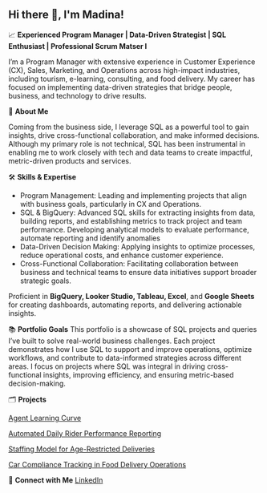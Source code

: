 ## Hi there 👋, I'm Madina!

📈 **Experienced Program Manager | Data-Driven Strategist | SQL Enthusiast | Professional Scrum Matser I**

I’m a Program Manager with extensive experience in Customer Experience (CX), Sales, Marketing, and Operations across high-impact industries, including tourism, e-learning, consulting, and food delivery. My career has focused on implementing data-driven strategies that bridge people, business, and technology to drive results.

🌟 **About Me**

Coming from the business side, I leverage SQL as a powerful tool to gain insights, drive cross-functional collaboration, and make informed decisions. Although my primary role is not technical, SQL has been instrumental in enabling me to work closely with tech and data teams to create impactful, metric-driven products and services.

🛠️ **Skills & Expertise**
- Program Management: Leading and implementing projects that align with business goals, particularly in CX and Operations.
- SQL & BigQuery: Advanced SQL skills for extracting insights from data, building reports, and establishing metrics to track project and team performance. Developing analytical models to evaluate performance, automate reporting and identify anomalies
- Data-Driven Decision Making: Applying insights to optimize processes, reduce operational costs, and enhance customer experience.
- Cross-Functional Collaboration: Facilitating collaboration between business and technical teams to ensure data initiatives support broader strategic goals.

Proficient in **BigQuery, Looker Studio, Tableau, Excel**, and **Google Sheets** for creating dashboards, automating reports, and delivering actionable insights.

📚 **Portfolio Goals**
This portfolio is a showcase of SQL projects and queries I’ve built to solve real-world business challenges. Each project demonstrates how I use SQL to support and improve operations, optimize workflows, and contribute to data-informed strategies across different areas. I focus on projects where SQL was integral in driving cross-functional insights, improving efficiency, and ensuring metric-based decision-making.


🗂️ **Projects**

[Agent Learning Curve](https://github.com/madina-projects/madina-projects/blob/main/agent_learning_curve_2022.md)

[Automated Daily Rider Performance Reporting](https://github.com/madina-projects/madina-projects/blob/main/automated_daily_rider_performance_reporting_2023.md
)

[Staffing Model for Age-Restricted Deliveries](https://github.com/madina-projects/madina-projects/blob/main/staffing_model_age_restricted_delivery_2024.md)

[Car Compliance Tracking in Food Delivery Operations](https://github.com/madina-projects/madina-projects/blob/main/car_compliance_tracking_2023.md)


🔗 **Connect with Me**
[LinkedIn](https://www.linkedin.com/in/madina-tleulina-62a8b9128/)




<!--
**madina-projects/madina-projects** is a ✨ _special_ ✨ repository because its `README.md` (this file) appears on your GitHub profile.

Here are some ideas to get you started:

- 🔭 I’m currently working on ...
- 🌱 I’m currently learning ...
- 👯 I’m looking to collaborate on ...
- 🤔 I’m looking for help with ...
- 💬 Ask me about ...
- 📫 How to reach me: ...
- 😄 Pronouns: ...
- ⚡ Fun fact: ...
-->
